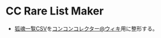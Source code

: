 ﻿# CC Rare List Maker
- [狐魂一覧CSV](http://c4.concon-collector.com/help/alllist)を[コンコンコレクター@ウィキ](http://www18.atwiki.jp/conconc/)用に整形する。
